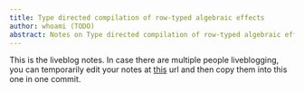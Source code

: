 ```yaml
---
title: Type directed compilation of row-typed algebraic effects
author: whoami (TODO)
abstract: Notes on Type directed compilation of row-typed algebraic effects
---
```


This is the liveblog notes.  In case there are multiple
people liveblogging, you can temporarily edit your notes
at [this](type-directed-compil/template.md) url and then copy them into this one in one
commit.

